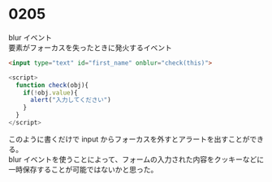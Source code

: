 # 0205
blur イベント  
要素がフォーカスを失ったときに発火するイベント   
```html
<input type="text" id="first_name" onblur="check(this)">
```
```js
<script>
  function check(obj){
    if(!obj.value){
      alert("入力してください")
    }
  }  
</script>
```
このように書くだけで input からフォーカスを外すとアラートを出すことができる。  
blur イベントを使うことによって、フォームの入力された内容をクッキーなどに一時保存することが可能ではないかと思った。
